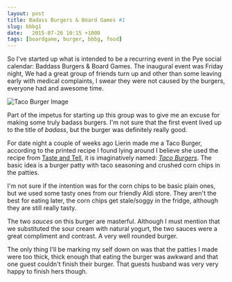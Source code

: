 ```yaml
---
layout: post
title: Badass Burgers & Board Games #1
slug: bbbg1
date:   2015-07-26 10:15 +1000
tags: [boardgame, burger, bbbg, food]
---
```


So I've started up what is intended to be a recurring event in the Pye social 
calendar: Baddass Burgers & Board Games. The inaugural event was Friday night,
We had a great group of friends turn up and other than some leaving early with
medical complaints, I swear they were not caused by the burgers, everyone had
and awesome time.

![Taco Burger Image][3]

Part of the impetus for starting up this group was to give me an excuse for 
making some truly badass burgers. I'm not sure that the first event lived up
to the title of *badass*, but the burger was definitely really good. 

For date night a couple of weeks ago Lierin made me a Taco Burger, according to
the printed recipe I found lying around I believe she used the recipe from 
[Taste and Tell][1], it is imaginatively named: [*Taco Burgers*][2]. The basic
idea is a burger patty with taco seasoning and crushed corn chips in the patties.

I'm not sure if the intention was for the corn chips to be basic plain ones, but
we used some tasty ones from our friendly Aldi store. They aren't the best for 
eating later, the corn chips get stale/soggy in the fridge, although they are 
still really tasty.

The two *sauces* on this burger are masterful. Although I must mention that we
substituted the sour cream with natural yogurt, the two sauces were a great 
compliment and contrast. A very well rounded burger.

The only thing I'll be marking my self down on was that the patties I made were
too thick, thick enough that eating the burger was awkward and that one guest
couldn't finish their burger. That guests husband was very very happy to finish
hers though.

[1]: http://www.tasteandtellblog.com/
[2]: http://www.tasteandtellblog.com/taco-burgers/
[3]: http://cf.tasteandtellblog.com/wp-content/uploads/2013/07/Taco-Burgers-recipe-Taste-and-Tell-1.jpg
